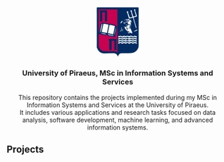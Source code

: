 <p align="center">
  <img src="unipi_logo.png" alt="University of Piraeus" width="100" /> 
</p>

<h3 align="center">University of Piraeus, MSc in Information Systems and Services</h3>

<p align="center">
  This repository contains the projects implemented during my MSc in Information Systems and Services at the University of Piraeus.<br>
  It includes various applications and research tasks focused on data analysis, software development, machine learning, and advanced information systems.
</p>

## Projects
